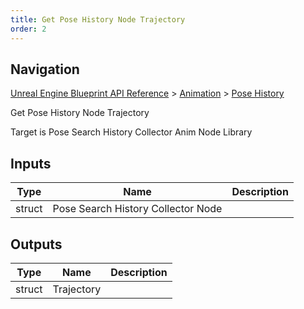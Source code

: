```yaml
---
title: Get Pose History Node Trajectory
order: 2
---
```

## Navigation

[Unreal Engine Blueprint API Reference](https://dev.epicgames.com/documentation/en-us/unreal-engine/BlueprintAPI) > [Animation](https://dev.epicgames.com/documentation/en-us/unreal-engine/BlueprintAPI/Animation) > [Pose History](https://dev.epicgames.com/documentation/en-us/unreal-engine/BlueprintAPI/Animation/PoseHistory)

Get Pose History Node Trajectory

Target is Pose Search History Collector Anim Node Library

## Inputs

| Type | Name | Description |
| --- | --- | --- |
| struct | Pose Search History Collector Node |  |

## Outputs

| Type | Name | Description |
| --- | --- | --- |
| struct | Trajectory |  |
